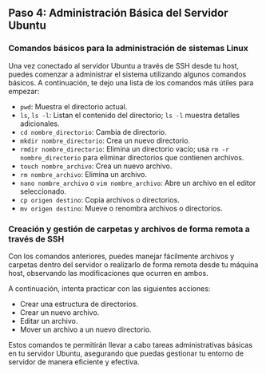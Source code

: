 ## Paso 4: Administración Básica del Servidor Ubuntu

### Comandos básicos para la administración de sistemas Linux

Una vez conectado al servidor Ubuntu a través de SSH desde tu host, puedes comenzar a administrar el sistema utilizando algunos comandos básicos. A continuación, te dejo una lista de los comandos más útiles para empezar:

- `pwd`: Muestra el directorio actual.
- `ls`, `ls -l`: Listan el contenido del directorio; `ls -l` muestra detalles adicionales.
- `cd nombre_directorio`: Cambia de directorio.
- `mkdir nombre_directorio`: Crea un nuevo directorio.
- `rmdir nombre_directorio`: Elimina un directorio vacío; usa `rm -r nombre_directorio` para eliminar directorios que contienen archivos.
- `touch nombre_archivo`: Crea un nuevo archivo.
- `rm nombre_archivo`: Elimina un archivo.
- `nano nombre_archivo` o `vim nombre_archivo`: Abre un archivo en el editor seleccionado.
- `cp origen destino`: Copia archivos o directorios.
- `mv origen destino`: Mueve o renombra archivos o directorios.

### Creación y gestión de carpetas y archivos de forma remota a través de SSH

Con los comandos anteriores, puedes manejar fácilmente archivos y carpetas dentro del servidor o realizarlo de forma remota desde tu máquina host, observando las modificaciones que ocurren en ambos.

A continuación, intenta practicar con las siguientes acciones:

- Crear una estructura de directorios.
- Crear un nuevo archivo.
- Editar un archivo.
- Mover un archivo a un nuevo directorio.

Estos comandos te permitirán llevar a cabo tareas administrativas básicas en tu servidor Ubuntu, asegurando que puedas gestionar tu entorno de servidor de manera eficiente y efectiva.
